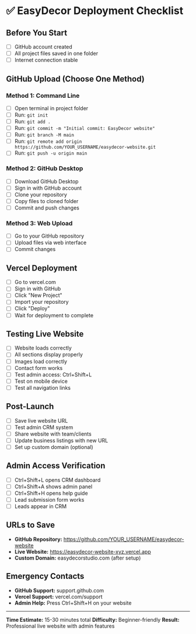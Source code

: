 # ✅ EasyDecor Deployment Checklist

## Before You Start

- [ ] GitHub account created
- [ ] All project files saved in one folder
- [ ] Internet connection stable

## GitHub Upload (Choose One Method)

### Method 1: Command Line

- [ ] Open terminal in project folder
- [ ] Run: `git init`
- [ ] Run: `git add .`
- [ ] Run: `git commit -m "Initial commit: EasyDecor website"`
- [ ] Run: `git branch -M main`
- [ ] Run: `git remote add origin https://github.com/YOUR_USERNAME/easydecor-website.git`
- [ ] Run: `git push -u origin main`

### Method 2: GitHub Desktop

- [ ] Download GitHub Desktop
- [ ] Sign in with GitHub account
- [ ] Clone your repository
- [ ] Copy files to cloned folder
- [ ] Commit and push changes

### Method 3: Web Upload

- [ ] Go to your GitHub repository
- [ ] Upload files via web interface
- [ ] Commit changes

## Vercel Deployment

- [ ] Go to vercel.com
- [ ] Sign in with GitHub
- [ ] Click "New Project"
- [ ] Import your repository
- [ ] Click "Deploy"
- [ ] Wait for deployment to complete

## Testing Live Website

- [ ] Website loads correctly
- [ ] All sections display properly
- [ ] Images load correctly
- [ ] Contact form works
- [ ] Test admin access: Ctrl+Shift+L
- [ ] Test on mobile device
- [ ] Test all navigation links

## Post-Launch

- [ ] Save live website URL
- [ ] Test admin CRM system
- [ ] Share website with team/clients
- [ ] Update business listings with new URL
- [ ] Set up custom domain (optional)

## Admin Access Verification

- [ ] Ctrl+Shift+L opens CRM dashboard
- [ ] Ctrl+Shift+A shows admin panel
- [ ] Ctrl+Shift+H opens help guide
- [ ] Lead submission form works
- [ ] Leads appear in CRM

## URLs to Save

- **GitHub Repository:** https://github.com/YOUR_USERNAME/easydecor-website
- **Live Website:** https://easydecor-website-xyz.vercel.app
- **Custom Domain:** easydecorstudio.com (after setup)

## Emergency Contacts

- **GitHub Support:** support.github.com
- **Vercel Support:** vercel.com/support
- **Admin Help:** Press Ctrl+Shift+H on your website

---

**Time Estimate:** 15-30 minutes total
**Difficulty:** Beginner-friendly
**Result:** Professional live website with admin features